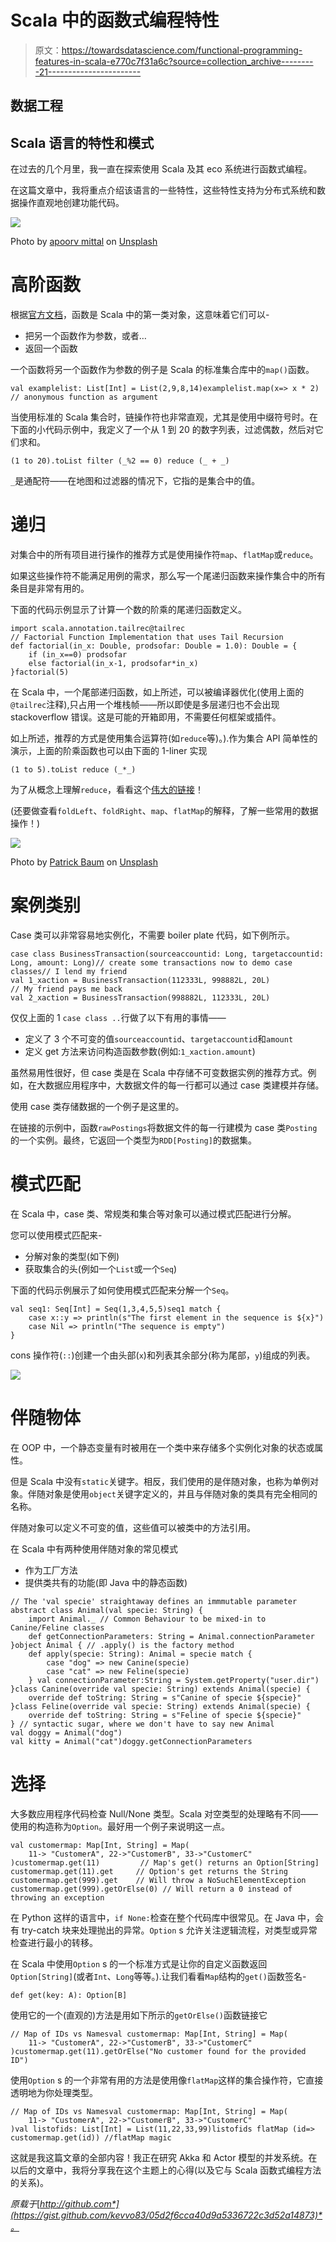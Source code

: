 # Scala 中的函数式编程特性

> 原文：<https://towardsdatascience.com/functional-programming-features-in-scala-e770c7f31a6c?source=collection_archive---------21----------------------->

## 数据工程

## Scala 语言的特性和模式

在过去的几个月里，我一直在探索使用 Scala 及其 eco 系统进行函数式编程。

在这篇文章中，我将重点介绍该语言的一些特性，这些特性支持为分布式系统和数据操作直观地创建功能代码。

![](img/c87a2b5e8aec59f80247e8489b7ee961.png)

Photo by [apoorv mittal](https://unsplash.com/@aprvm?utm_source=medium&utm_medium=referral) on [Unsplash](https://unsplash.com?utm_source=medium&utm_medium=referral)

# 高阶函数

根据[官方文档](https://docs.scala-lang.org/tour/higher-order-functions.html)，函数是 Scala 中的第一类对象，这意味着它们可以-

*   把另一个函数作为参数，或者…
*   返回一个函数

一个函数将另一个函数作为参数的例子是 Scala 的标准集合库中的`map()`函数。

```
val examplelist: List[Int] = List(2,9,8,14)examplelist.map(x=> x * 2) // anonymous function as argument
```

当使用标准的 Scala 集合时，链操作符也非常直观，尤其是使用中缀符号时。在下面的小代码示例中，我定义了一个从 1 到 20 的数字列表，过滤偶数，然后对它们求和。

```
(1 to 20).toList filter (_%2 == 0) reduce (_ + _)
```

`_`是通配符——在地图和过滤器的情况下，它指的是集合中的值。

# 递归

对集合中的所有项目进行操作的推荐方式是使用操作符`map`、`flatMap`或`reduce`。

如果这些操作符不能满足用例的需求，那么写一个尾递归函数来操作集合中的所有条目是非常有用的。

下面的代码示例显示了计算一个数的阶乘的尾递归函数定义。

```
import scala.annotation.tailrec@tailrec
// Factorial Function Implementation that uses Tail Recursion
def factorial(in_x: Double, prodsofar: Double = 1.0): Double = {
    if (in_x==0) prodsofar
    else factorial(in_x-1, prodsofar*in_x)
}factorial(5)
```

在 Scala 中，一个尾部递归函数，如上所述，可以被编译器优化(使用上面的`@tailrec`注释),只占用一个堆栈帧——所以即使是多层递归也不会出现 stackoverflow 错误。这是可能的开箱即用，不需要任何框架或插件。

如上所述，推荐的方式是使用集合运算符(如`reduce`等)。).作为集合 API 简单性的演示，上面的阶乘函数也可以由下面的 1-liner 实现

`(1 to 5).toList reduce (_*_)`

为了从概念上理解`reduce`，看看这个[伟大的链接](http://allaboutscala.com/tutorials/chapter-8-beginner-tutorial-using-scala-collection-functions/scala-reduce-example/)！

(还要做查看`foldLeft`、`foldRight`、`map`、`flatMap`的解释，了解一些常用的数据操作！)

![](img/0a1bcf04c17951838da0c796d1c1e388.png)

Photo by [Patrick Baum](https://unsplash.com/@gecko81de?utm_source=medium&utm_medium=referral) on [Unsplash](https://unsplash.com?utm_source=medium&utm_medium=referral)

# 案例类别

Case 类可以非常容易地实例化，不需要 boiler plate 代码，如下例所示。

```
case class BusinessTransaction(sourceaccountid: Long, targetaccountid: Long, amount: Long)// create some transactions now to demo case classes// I lend my friend
val 1_xaction = BusinessTransaction(112333L, 998882L, 20L)
// My friend pays me back 
val 2_xaction = BusinessTransaction(998882L, 112333L, 20L)
```

仅仅上面的 1 `case class ..`行做了以下有用的事情——

*   定义了 3 个不可变的值`sourceaccountid`、`targetaccountid`和`amount`
*   定义 get 方法来访问构造函数参数(例如:`1_xaction.amount`)

虽然易用性很好，但 case 类是在 Scala 中存储不可变数据实例的推荐方式。例如，在大数据应用程序中，大数据文件的每一行都可以通过 case 类建模并存储。

使用 case 类存储数据的一个例子是这里的。

在链接的示例中，函数`rawPostings`将数据文件的每一行建模为 case 类`Posting`的一个实例。最终，它返回一个类型为`RDD[Posting]`的数据集。

# 模式匹配

在 Scala 中，case 类、常规类和集合等对象可以通过模式匹配进行分解。

您可以使用模式匹配来-

*   分解对象的类型(如下例)
*   获取集合的头(例如一个`List`或一个`Seq`)

下面的代码示例展示了如何使用模式匹配来分解一个`Seq`。

```
val seq1: Seq[Int] = Seq(1,3,4,5,5)seq1 match {
    case x::y => println(s"The first element in the sequence is ${x}")
    case Nil => println("The sequence is empty")
}
```

cons 操作符(`::`)创建一个由头部(`x`)和列表其余部分(称为尾部，`y`)组成的列表。

![](img/8124602059279230e6354cae1c570a5e.png)

# 伴随物体

在 OOP 中，一个静态变量有时被用在一个类中来存储多个实例化对象的状态或属性。

但是 Scala 中没有`static`关键字。相反，我们使用的是伴随对象，也称为单例对象。伴随对象是使用`object`关键字定义的，并且与伴随对象的类具有完全相同的名称。

伴随对象可以定义不可变的值，这些值可以被类中的方法引用。

在 Scala 中有两种使用伴随对象的常见模式

*   作为工厂方法
*   提供类共有的功能(即 Java 中的静态函数)

```
// The 'val specie' straightaway defines an immmutable parameter abstract class Animal(val specie: String) {
    import Animal._ // Common Behaviour to be mixed-in to Canine/Feline classes
    def getConnectionParameters: String = Animal.connectionParameter }object Animal { // .apply() is the factory method
    def apply(specie: String): Animal = specie match {
        case "dog" => new Canine(specie)
        case "cat" => new Feline(specie)
    } val connectionParameter:String = System.getProperty("user.dir") }class Canine(override val specie: String) extends Animal(specie) {   
    override def toString: String = s"Canine of specie ${specie}"
}class Feline(override val specie: String) extends Animal(specie) {
    override def toString: String = s"Feline of specie ${specie}"
} // syntactic sugar, where we don't have to say new Animal
val doggy = Animal("dog")
val kitty = Animal("cat")doggy.getConnectionParameters
```

# 选择

大多数应用程序代码检查 Null/None 类型。Scala 对空类型的处理略有不同——使用的构造称为`Option`。最好用一个例子来说明这一点。

```
val customermap: Map[Int, String] = Map(
    11-> "CustomerA", 22->"CustomerB", 33->"CustomerC"
)customermap.get(11)         // Map's get() returns an Option[String]
customermap.get(11).get     // Option's get returns the String
customermap.get(999).get    // Will throw a NoSuchElementException
customermap.get(999).getOrElse(0) // Will return a 0 instead of throwing an exception
```

在 Python 这样的语言中，`if None:`检查在整个代码库中很常见。在 Java 中，会有 try-catch 块来处理抛出的异常。`Option` s 允许关注逻辑流程，对类型或异常检查进行最小的转移。

在 Scala 中使用`Option` s 的一个标准方式是让你的自定义函数返回`Option[String]`(或者`Int`、`Long`等等。).让我们看看`Map`结构的`get()`函数签名-

`def get(key: A): Option[B]`

使用它的一个(直观的)方法是用如下所示的`getOrElse()`函数链接它

```
// Map of IDs vs Namesval customermap: Map[Int, String] = Map(
    11-> "CustomerA", 22->"CustomerB", 33->"CustomerC"
)customermap.get(11).getOrElse("No customer found for the provided ID")
```

使用`Option` s 的一个非常有用的方法是使用像`flatMap`这样的集合操作符，它直接透明地为你处理类型。

```
// Map of IDs vs Namesval customermap: Map[Int, String] = Map(
    11-> "CustomerA", 22->"CustomerB", 33->"CustomerC"
)val listofids: List[Int] = List(11,22,33,99)listofids flatMap (id=> customermap.get(id)) //flatMap magic
```

这就是我这篇文章的全部内容！我正在研究 Akka 和 Actor 模型的并发系统。在以后的文章中，我将分享我在这个主题上的心得(以及它与 Scala 函数式编程方法的关系)。

*原载于*[*http://github.com*](https://gist.github.com/kevvo83/05d2f6cca40d9a5336722c3d52a14873)*。*
